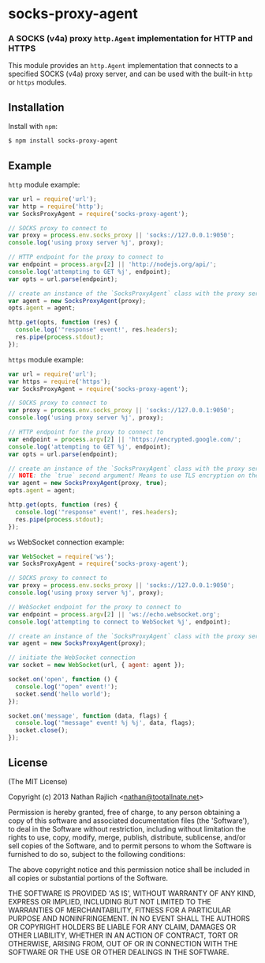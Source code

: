 socks-proxy-agent
================
### A SOCKS (v4a) proxy `http.Agent` implementation for HTTP and HTTPS

This module provides an `http.Agent` implementation that connects to a specified
SOCKS (v4a) proxy server, and can be used with the built-in `http` or `https`
modules.

Installation
------------

Install with `npm`:

``` bash
$ npm install socks-proxy-agent
```


Example
-------

`http` module example:

``` js
var url = require('url');
var http = require('http');
var SocksProxyAgent = require('socks-proxy-agent');

// SOCKS proxy to connect to
var proxy = process.env.socks_proxy || 'socks://127.0.0.1:9050';
console.log('using proxy server %j', proxy);

// HTTP endpoint for the proxy to connect to
var endpoint = process.argv[2] || 'http://nodejs.org/api/';
console.log('attempting to GET %j', endpoint);
var opts = url.parse(endpoint);

// create an instance of the `SocksProxyAgent` class with the proxy server information
var agent = new SocksProxyAgent(proxy);
opts.agent = agent;

http.get(opts, function (res) {
  console.log('"response" event!', res.headers);
  res.pipe(process.stdout);
});
```

`https` module example:

``` js
var url = require('url');
var https = require('https');
var SocksProxyAgent = require('socks-proxy-agent');

// SOCKS proxy to connect to
var proxy = process.env.socks_proxy || 'socks://127.0.0.1:9050';
console.log('using proxy server %j', proxy);

// HTTP endpoint for the proxy to connect to
var endpoint = process.argv[2] || 'https://encrypted.google.com/';
console.log('attempting to GET %j', endpoint);
var opts = url.parse(endpoint);

// create an instance of the `SocksProxyAgent` class with the proxy server information
// NOTE: the `true` second argument! Means to use TLS encryption on the socket
var agent = new SocksProxyAgent(proxy, true);
opts.agent = agent;

http.get(opts, function (res) {
  console.log('"response" event!', res.headers);
  res.pipe(process.stdout);
});
```

`ws` WebSocket connection example:

``` js
var WebSocket = require('ws');
var SocksProxyAgent = require('socks-proxy-agent');

// SOCKS proxy to connect to
var proxy = process.env.socks_proxy || 'socks://127.0.0.1:9050';
console.log('using proxy server %j', proxy);

// WebSocket endpoint for the proxy to connect to
var endpoint = process.argv[2] || 'ws://echo.websocket.org';
console.log('attempting to connect to WebSocket %j', endpoint);

// create an instance of the `SocksProxyAgent` class with the proxy server information
var agent = new SocksProxyAgent(proxy);

// initiate the WebSocket connection
var socket = new WebSocket(url, { agent: agent });

socket.on('open', function () {
  console.log('"open" event!');
  socket.send('hello world');
});

socket.on('message', function (data, flags) {
  console.log('"message" event! %j %j', data, flags);
  socket.close();
});
```

License
-------

(The MIT License)

Copyright (c) 2013 Nathan Rajlich &lt;nathan@tootallnate.net&gt;

Permission is hereby granted, free of charge, to any person obtaining
a copy of this software and associated documentation files (the
'Software'), to deal in the Software without restriction, including
without limitation the rights to use, copy, modify, merge, publish,
distribute, sublicense, and/or sell copies of the Software, and to
permit persons to whom the Software is furnished to do so, subject to
the following conditions:

The above copyright notice and this permission notice shall be
included in all copies or substantial portions of the Software.

THE SOFTWARE IS PROVIDED 'AS IS', WITHOUT WARRANTY OF ANY KIND,
EXPRESS OR IMPLIED, INCLUDING BUT NOT LIMITED TO THE WARRANTIES OF
MERCHANTABILITY, FITNESS FOR A PARTICULAR PURPOSE AND NONINFRINGEMENT.
IN NO EVENT SHALL THE AUTHORS OR COPYRIGHT HOLDERS BE LIABLE FOR ANY
CLAIM, DAMAGES OR OTHER LIABILITY, WHETHER IN AN ACTION OF CONTRACT,
TORT OR OTHERWISE, ARISING FROM, OUT OF OR IN CONNECTION WITH THE
SOFTWARE OR THE USE OR OTHER DEALINGS IN THE SOFTWARE.
